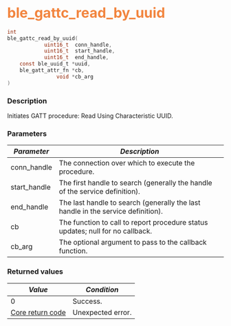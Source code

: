 ## <font color="#F2853F" style="font-size:24pt">ble\_gattc\_read\_by\_uuid</font>

```c
int
ble_gattc_read_by_uuid(
            uint16_t  conn_handle,
            uint16_t  start_handle,
            uint16_t  end_handle,
    const ble_uuid_t *uuid,
    ble_gatt_attr_fn *cb,
                void *cb_arg
)
```

### Description

Initiates GATT procedure: Read Using Characteristic UUID.

### Parameters

| *Parameter* | *Description* |
|-------------|---------------|
| conn\_handle | The connection over which to execute the procedure. |
| start\_handle | The first handle to search (generally the handle of the service definition). |
| end\_handle | The last handle to search (generally the last handle in the service definition). |
| cb | The function to call to report procedure status updates; null for no callback. |
| cb\_arg | The optional argument to pass to the callback function. |

### Returned values

| *Value* | *Condition* |
|---------|-------------|
| 0 | Success. |
| [Core return code](../../ble_hs_return_codes/#return-codes-core) | Unexpected error. |

